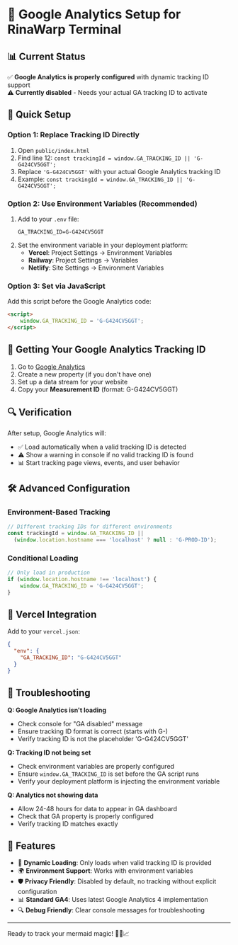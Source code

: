 # 🌊 Google Analytics Setup for RinaWarp Terminal

## 📊 Current Status
✅ **Google Analytics is properly configured** with dynamic tracking ID support  
⚠️ **Currently disabled** - Needs your actual GA tracking ID to activate

## 🔧 Quick Setup

### Option 1: Replace Tracking ID Directly
1. Open `public/index.html`
2. Find line 12: `const trackingId = window.GA_TRACKING_ID || 'G-G424CV5GGT';`
3. Replace `'G-G424CV5GGT'` with your actual Google Analytics tracking ID
4. Example: `const trackingId = window.GA_TRACKING_ID || 'G-G424CV5GGT';`

### Option 2: Use Environment Variables (Recommended)
1. Add to your `.env` file:
   ```
   GA_TRACKING_ID=G-G424CV5GGT
   ```
2. Set the environment variable in your deployment platform:
   - **Vercel**: Project Settings → Environment Variables
   - **Railway**: Project Settings → Variables
   - **Netlify**: Site Settings → Environment Variables

### Option 3: Set via JavaScript
Add this script before the Google Analytics code:
```html
<script>
    window.GA_TRACKING_ID = 'G-G424CV5GGT';
</script>
```

## 🚀 Getting Your Google Analytics Tracking ID

1. Go to [Google Analytics](https://analytics.google.com/)
2. Create a new property (if you don't have one)
3. Set up a data stream for your website
4. Copy your **Measurement ID** (format: G-G424CV5GGT)

## 🔍 Verification

After setup, Google Analytics will:
- ✅ Load automatically when a valid tracking ID is detected
- ⚠️ Show a warning in console if no valid tracking ID is found
- 📊 Start tracking page views, events, and user behavior

## 🛠️ Advanced Configuration

### Environment-Based Tracking
```javascript
// Different tracking IDs for different environments
const trackingId = window.GA_TRACKING_ID || 
  (window.location.hostname === 'localhost' ? null : 'G-PROD-ID');
```

### Conditional Loading
```javascript
// Only load in production
if (window.location.hostname !== 'localhost') {
    window.GA_TRACKING_ID = 'G-G424CV5GGT';
}
```

## 📱 Vercel Integration

Add to your `vercel.json`:
```json
{
  "env": {
    "GA_TRACKING_ID": "G-G424CV5GGT"
  }
}
```

## 🐛 Troubleshooting

**Q: Google Analytics isn't loading**
- Check console for "GA disabled" message
- Ensure tracking ID format is correct (starts with G-)
- Verify tracking ID is not the placeholder 'G-G424CV5GGT'

**Q: Tracking ID not being set**
- Check environment variables are properly configured
- Ensure `window.GA_TRACKING_ID` is set before the GA script runs
- Verify your deployment platform is injecting the environment variable

**Q: Analytics not showing data**
- Allow 24-48 hours for data to appear in GA dashboard
- Check that GA property is properly configured
- Verify tracking ID matches exactly

## 🎯 Features

- 🔄 **Dynamic Loading**: Only loads when valid tracking ID is provided
- 🌍 **Environment Support**: Works with environment variables
- 🛡️ **Privacy Friendly**: Disabled by default, no tracking without explicit configuration
- 📊 **Standard GA4**: Uses latest Google Analytics 4 implementation
- 🔍 **Debug Friendly**: Clear console messages for troubleshooting

---

Ready to track your mermaid magic! 🧜‍♀️📈

